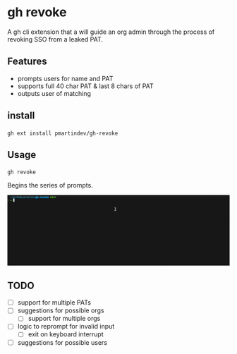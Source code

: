 # gh revoke

A gh cli extension that a will guide an org admin through the process of revoking SSO from a leaked PAT. 


## Features

- prompts users for name and PAT
- supports full 40 char PAT & last 8 chars of PAT
- outputs user of matching

## install

`gh ext install pmartindev/gh-revoke`

## Usage 

`gh revoke`

Begins the series of prompts.

![](images/gh-revoke-demo.gif)

## TODO
- [ ] support for multiple PATs
- [ ] suggestions for possible orgs
    - [ ] support for multiple orgs
- [ ] logic to reprompt for invalid input
    - [ ] exit on keyboard interrupt
- [ ] suggestions for possible users